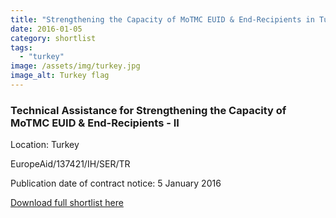 ```yaml
---
title: "Strengthening the Capacity of MoTMC EUID & End-Recipients in Turkey"
date: 2016-01-05
category: shortlist
tags: 
  - "turkey"
image: /assets/img/turkey.jpg
image_alt: Turkey flag
---
```


### Technical Assistance for Strengthening the Capacity of MoTMC EUID & End-Recipients - II

Location: Turkey

EuropeAid/137421/IH/SER/TR

Publication date of contract notice: 5 January 2016

[Download full shortlist here](http://epm.lv/files/shortlist_137421_Turkey_MoTMC.pdf)
